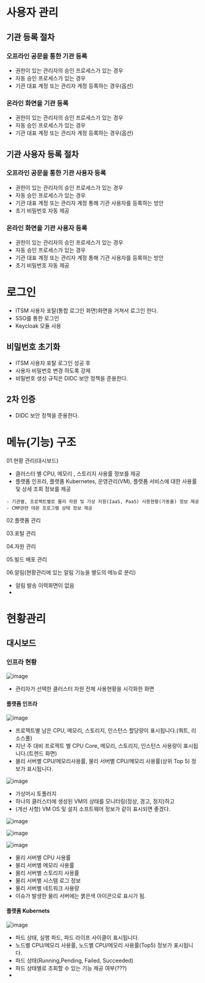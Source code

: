 # 사용자 관리
## 기관 등록 절차
### 오프라인 공문을 통한 기관 등록
- 권한이 있는 관리자의 승인 프로세스가 있는 경우
- 자동 승인 프로세스가 있는 경우
- 기관 대표 계정 또는 관리자 계정 등록하는 경우(옵션)

### 온라인 화면을 기관 등록
- 권한이 있는 관리자의 승인 프로세스가 있는 경우
- 자동 승인 프로세스가 있는 경우
- 기관 대표 계정 또는 관리자 계정 등록하는 경우(옵션)

## 기관 사용자 등록 절차
### 오프라인 공문을 통한 기관 사용자 등록
- 권한이 있는 관리자의 승인 프로세스가 있는 경우
- 자동 승인 프로세스가 있는 경우
- 기관 대표 계정 또는 관리자 계정 통해 기관 사용자를 등록하는 방안
- 초기 비밀번호 자동 제공

### 온라인 화면을 기관 사용자 등록
- 권한이 있는 관리자의 승인 프로세스가 있는 경우
- 자동 승인 프로세스가 있는 경우
- 기관 대표 계정 또는 관리자 계정 통해 기관 사용자를 등록하는 방안
- 초기 비밀번호 자동 제공

# 로그인
- ITSM 사용자 포탈(통합 로그인 화면)화면을 거쳐서 로그인 한다.
- SSO를 통한 로그인
- Keycloak 모듈 사용

## 비밀번호 초기화
- ITSM 사용자 포탈 로그인 성공 후
- 사용자 비밀번호 변경 하도록 강제
- 비밀번호 생성 규칙은 DIDC 보안 정책을 준용한다.

## 2차 인증
- DIDC 보안 정책을 준용한다.


# 메뉴(기능) 구조
01.현황 관리(대시보드)
- 클러스터 별 CPU, 메모리 , 스토리지 사용률 정보를 제공
- 플랫폼 인프라, 플랫폼 Kubernetes, 운영관리(VM), 플랫폼 서비스에 대한 사용률 및 상세 조회 정보를 제공

```
- 기관별, 프로젝트별로 물리 자원 및 가상 자원(IaaS, PaaS) 사용현황(가동율) 정보 제공
- CMP관련 데몬 프로그램 상태 정보 제공

```

02.플랫폼 관리

03.포털 관리

04.자원 관리

05.빌드 배포 관리

06.알림(현황관리에 있는 알림 기능을 별도의 메뉴로 분리)
- 알림 발송 이력화면이 없음
- 
# 현황관리
## 대시보드
### 인프라 현황

![image](https://user-images.githubusercontent.com/102650331/213425534-e245ef6e-e07b-4af8-a783-e11bf50c1347.png)
- 관리자가 선택한 클러스터 자원 전체 사용현황을 시각화한 화면

#### 플랫폼 인프라
![image](https://user-images.githubusercontent.com/102650331/213426752-41d83c72-3068-4923-8cc5-3e45979b3440.png)
- 프로젝트별 남은 CPU, 메모리, 스토리지, 인스턴스 할당량이 표시됩니다.(쿼트, 리소스풀)
- 지난 주 대비 프로젝트 별 CPU Core, 메모리, 스토리지, 인스턴스 사용량이 표시됩니다.(트렌드 화면)
- 물리 서버별 CPU/메모리사용률, 물리 서버별 CPU/메모리 사용률(상위 Top 5) 정보가 표시됩니다.


![image](https://user-images.githubusercontent.com/102650331/213427571-6d54db0b-ba08-4b26-bca8-58c39af2d9bb.png)
- 가상머시 토폴러지
- 하나의 클러스터에 생성된 VM의 상태를 모니터링(정상, 경고, 정지)하고
- (개선 사항) VM OS 및 설치 소프트웨어 정보가 같이 표시되면 좋겠다.

![image](https://user-images.githubusercontent.com/102650331/213429165-778eb8a2-beb1-451e-b5c9-9af8c82edc85.png)

![image](https://user-images.githubusercontent.com/102650331/213429594-c2e97eb5-0730-4aff-9149-3890fcb38742.png)

![image](https://user-images.githubusercontent.com/102650331/213432532-0d5b3593-3eba-4645-9704-6bc78b410664.png)

- 물리 서버별 CPU 사용률
- 물리 서버별 메모리 사용률
- 물리 서버별 스토리지 사용률
- 물리 서버별 시스템 로그 정보
- 물리 서버별 네트워크 사용량
- 이슈가 발생한 물리 서버에는 붉은색 아이콘으로 표시가 됨.

#### 플랫폼 Kubernets
![image](https://user-images.githubusercontent.com/102650331/213430408-93e899e8-232c-4eda-b50b-85141ace1773.png)

- 파드 상태, 실행 파드, 파드 라이프 사이클이 표시됩니다.
- 노드별 CPU/메모리 사용률, 노드별 CPU/메모리 사용률(Top5) 정보가 표시됩니다.
- 파드 상태(Running,Pending, Failed, Succeeded)
- 파드 상태별로 조회할 수 있는 기능 제공 여부(???)
- 

